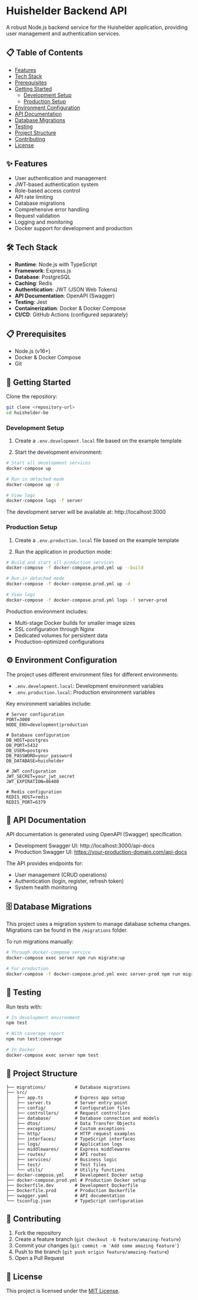 # Huishelder Backend API

A robust Node.js backend service for the Huishelder application, providing user management and authentication services.

## 📋 Table of Contents

- [Features](#features)
- [Tech Stack](#tech-stack)
- [Prerequisites](#prerequisites)
- [Getting Started](#getting-started)
  - [Development Setup](#development-setup)
  - [Production Setup](#production-setup)
- [Environment Configuration](#environment-configuration)
- [API Documentation](#api-documentation)
- [Database Migrations](#database-migrations)
- [Testing](#testing)
- [Project Structure](#project-structure)
- [Contributing](#contributing)
- [License](#license)

## ✨ Features

- User authentication and management
- JWT-based authentication system
- Role-based access control
- API rate limiting
- Database migrations
- Comprehensive error handling
- Request validation
- Logging and monitoring
- Docker support for development and production

## 🛠️ Tech Stack

- **Runtime**: Node.js with TypeScript
- **Framework**: Express.js
- **Database**: PostgreSQL
- **Caching**: Redis
- **Authentication**: JWT (JSON Web Tokens)
- **API Documentation**: OpenAPI (Swagger)
- **Testing**: Jest
- **Containerization**: Docker & Docker Compose
- **CI/CD**: GitHub Actions (configured separately)

## 📋 Prerequisites

- Node.js (v16+)
- Docker & Docker Compose
- Git

## 🚀 Getting Started

Clone the repository:

```bash
git clone <repository-url>
cd huishelder-be
```

### Development Setup

1. Create a `.env.development.local` file based on the example template

2. Start the development environment:

```bash
# Start all development services
docker-compose up

# Run in detached mode
docker-compose up -d

# View logs
docker-compose logs -f server
```

The development server will be available at: http://localhost:3000

### Production Setup

1. Create a `.env.production.local` file based on the example template

2. Run the application in production mode:

```bash
# Build and start all production services
docker-compose -f docker-compose.prod.yml up --build

# Run in detached mode
docker-compose -f docker-compose.prod.yml up -d

# View logs
docker-compose -f docker-compose.prod.yml logs -f server-prod
```

Production environment includes:
- Multi-stage Docker builds for smaller image sizes
- SSL configuration through Nginx
- Dedicated volumes for persistent data
- Production-optimized configurations

## ⚙️ Environment Configuration

The project uses different environment files for different environments:

- `.env.development.local`: Development environment variables
- `.env.production.local`: Production environment variables

Key environment variables include:

```
# Server configuration
PORT=3000
NODE_ENV=development|production

# Database configuration
DB_HOST=postgres
DB_PORT=5432
DB_USER=postgres
DB_PASSWORD=your_password
DB_DATABASE=huishelder

# JWT configuration
JWT_SECRET=your_jwt_secret
JWT_EXPIRATION=86400

# Redis configuration
REDIS_HOST=redis
REDIS_PORT=6379
```

## 📝 API Documentation

API documentation is generated using OpenAPI (Swagger) specification.

- Development Swagger UI: http://localhost:3000/api-docs
- Production Swagger UI: https://your-production-domain.com/api-docs

The API provides endpoints for:
- User management (CRUD operations)
- Authentication (login, register, refresh token)
- System health monitoring

## 🗄️ Database Migrations

This project uses a migration system to manage database schema changes. Migrations can be found in the `/migrations` folder.

To run migrations manually:

```bash
# Through docker-compose service
docker-compose exec server npm run migrate:up

# For production
docker-compose -f docker-compose.prod.yml exec server-prod npm run migrate:up
```

## 🧪 Testing

Run tests with:

```bash
# In development environment
npm test

# With coverage report
npm run test:coverage

# In Docker
docker-compose exec server npm test
```

## 📁 Project Structure

```
├── migrations/           # Database migrations
├── src/
│   ├── app.ts            # Express app setup
│   ├── server.ts         # Server entry point
│   ├── config/           # Configuration files
│   ├── controllers/      # Request controllers
│   ├── database/         # Database connection and models
│   ├── dtos/             # Data Transfer Objects
│   ├── exceptions/       # Custom exceptions
│   ├── http/             # HTTP request examples
│   ├── interfaces/       # TypeScript interfaces
│   ├── logs/             # Application logs
│   ├── middlewares/      # Express middlewares
│   ├── routes/           # API routes
│   ├── services/         # Business logic
│   ├── test/             # Test files
│   └── utils/            # Utility functions
├── docker-compose.yml    # Development Docker setup
├── docker-compose.prod.yml # Production Docker setup
├── Dockerfile.dev        # Development Dockerfile
├── Dockerfile.prod       # Production Dockerfile
├── swagger.yaml          # API documentation
└── tsconfig.json         # TypeScript configuration
```

## 👥 Contributing

1. Fork the repository
2. Create a feature branch (`git checkout -b feature/amazing-feature`)
3. Commit your changes (`git commit -m 'Add some amazing feature'`)
4. Push to the branch (`git push origin feature/amazing-feature`)
5. Open a Pull Request

## 📄 License

This project is licensed under the [MIT License](LICENSE).
